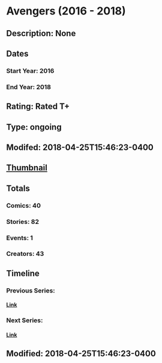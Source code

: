 # Avengers (2016 - 2018)
## Description: None
## Dates
### Start Year: 2016
### End Year: 2018
## Rating: Rated T+
## Type: ongoing
## Modifed: 2018-04-25T15:46:23-0400
## [Thumbnail](http://i.annihil.us/u/prod/marvel/i/mg/c/10/5a8ded09a161c.jpg)
## Totals
### Comics: 40
### Stories: 82
### Events: 1
### Creators: 43
## Timeline
### Previous Series: 
#### [Link]()
### Next Series: 
#### [Link]()
## Modified: 2018-04-25T15:46:23-0400